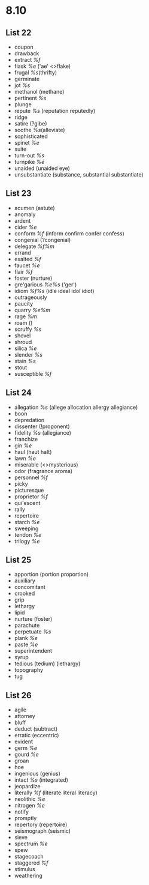 # 8.10
## List 22
* coupon
* drawback
* extract *%f*
* flask *%e* ('ae' <>flake)
* frugal *%s*(thrifty)
* germinate
* jot *%s*
* methanol (methane)
* pertinent *%s*
* plunge
* repute *%s* (reputation reputedly)
* ridge
* satire (?gibe)
* soothe *%s*(alleviate)
* sophisticated
* spinet *%e*
* suite
* turn-out *%s*
* turnpike *%e*
* unaided (unaided eye)
* unsubstantiate (substance, substantial substantiate)

## List 23
* acumen (astute)
* anomaly
* ardent
* cider *%e*
* conform *%f* (inform confirm confer confess)
* congenial (?congenial)
* delegate *%f%m*
* errand
* exalted *%f*
* faucet *%e*
* flair *%f*
* foster (nurture)
* gre'garious *%e%s* ('ger')
* idiom *%f%s* (idle ideal idol idiot)
* outrageously 
* paucity
* quarry *%e%m*
* rage *%m*
* roam ()
* scruffy *%s*
* shovel
* shroud
* silica *%e*
* slender *%s*
* stain *%s*
* stout
* susceptible *%f*

## List 24
* allegation *%s* (allege allocation allergy allegiance)
* boon 
* depredation
* dissenter (!proponent)
* fidelity *%s* (allegiance)
* franchize
* gin *%e*
* haul (haut halt)
* lawn *%e*
* miserable (<>mysterious)
* odor (fragrance aroma)
* personnel *%f*
* picky
* picturesque
* proprietor *%f*
* qui'escent  
* rally
* repertoire
* starch *%e*
* sweeping
* tendon *%e*
* trilogy *%e*

## List 25
* apportion (portion proportion)
* auxiliary
* concomitant
* crooked
* grip
* lethargy
* lipid
* nurture (foster)
* parachute
* perpetuate *%s*
* plank *%e*
* paste *%e*
* superintendent
* syrup
* tedious (tedium) (lethargy)
* topography
* tug

## List 26
* agile
* attorney
* bluff
* deduct (subtract)
* erratic (eccentric)
* evident
* germ *%e*
* gourd *%e*
* groan 
* hoe
* ingenious (genius)
* intact *%s* (integrated)
* jeopardize
* literally *%f* (literate literal literacy)
* neolithic *%e*
* nitrogen *%e*
* notify
* promptly
* repertory (repertoire)
* seismograph (seismic)
* sieve
* spectrum *%e*
* spew
* stagecoach
* staggered *%f*
* stimulus
* weathering